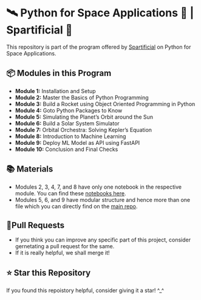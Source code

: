 # 🛰️ Python for Space Applications 🌠 | Spartificial 🔭

This repository is part of the program offered by [Spartificial](https://spartificial.com/) on Python for Space Applications.

## 📦 Modules in this Program
* **Module 1:** Installation and Setup 
* **Module 2:** Master the Basics of Python Programming
* **Module 3:** Build a Rocket using Object Oriented Programming in Python
* **Module 4:** Goto Python Packages to Know
* **Module 5:** Simulating the Planet’s Orbit around the Sun
* **Module 6:** Build a Solar System Simulator
* **Module 7:** Orbital Orchestra: Solving Kepler’s Equation
* **Module 8:** Introduction to Machine Learning
* **Module 9:** Deploy ML Model as API using FastAPI
* **Module 10:** Conclusion and Final Checks

## 📚 Materials 
* Modules 2, 3, 4, 7, and 8 have only one notebook in the respective module. You can find these [notebooks here](https://github.com/SpartificialUdemy/PSA/tree/main/Notebooks).
* Modules 5, 6, and 9 have modular structure and hence more than one file which you can directly find on the [main repo](https://github.com/SpartificialUdemy/PSA/tree/main).

## 🤝Pull Requests
* If you think you can improve any specific part of this project, consider gernetating a pull request for the same.
* If it is really helpful, we shall merge it!

## ⭐ Star this Repository
If you found this repoistory helpful, consider giving it a star! ^_^
